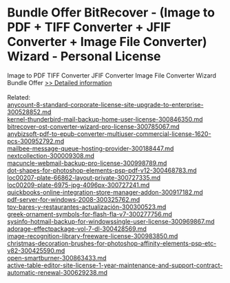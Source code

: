 # Bundle Offer BitRecover - (Image to PDF + TIFF Converter + JFIF Converter + Image File Converter) Wizard - Personal License
Image to PDF TIFF Converter JFIF Converter Image File Converter Wizard Bundle Offer
[>> Detailed information](https://secure.shareit.com/shareit/product.html?productid=300998747&affiliateid=200057808)<br/><br/>Related:
<br />[anycount-8-standard-corporate-license-site-upgrade-to-enterprise-300528852.md](https://github.com/downloadplanet/downloadplanet/blob/main/anycount-8-standard-corporate-license-site-upgrade-to-enterprise-300528852.md)<br />[kernel-thunderbird-mail-backup-home-user-license-300846350.md](https://github.com/downloadplanet/downloadplanet/blob/main/kernel-thunderbird-mail-backup-home-user-license-300846350.md)<br />[bitrecover-ost-converter-wizard-pro-license-300785067.md](https://github.com/downloadplanet/downloadplanet/blob/main/bitrecover-ost-converter-wizard-pro-license-300785067.md)<br />[anybizsoft-pdf-to-epub-converter-multiuser-commercial-license-1620-pcs-300952792.md](https://github.com/downloadplanet/downloadplanet/blob/main/anybizsoft-pdf-to-epub-converter-multiuser-commercial-license-1620-pcs-300952792.md)<br />[mailbee-message-queue-hosting-provider-300188447.md](https://github.com/downloadplanet/downloadplanet/blob/main/mailbee-message-queue-hosting-provider-300188447.md)<br />[nextcollection-300009308.md](https://github.com/downloadplanet/downloadplanet/blob/main/nextcollection-300009308.md)<br />[macuncle-webmail-backup-pro-license-300998789.md](https://github.com/downloadplanet/downloadplanet/blob/main/macuncle-webmail-backup-pro-license-300998789.md)<br />[dot-shapes-for-photoshop-elements-psp-pdf-v12-300468783.md](https://github.com/downloadplanet/downloadplanet/blob/main/dot-shapes-for-photoshop-elements-psp-pdf-v12-300468783.md)<br />[loc00207-plate-66862-layout-private-300727335.md](https://github.com/downloadplanet/downloadplanet/blob/main/loc00207-plate-66862-layout-private-300727335.md)<br />[loc00209-plate-6975-jpg-4096px-300727241.md](https://github.com/downloadplanet/downloadplanet/blob/main/loc00209-plate-6975-jpg-4096px-300727241.md)<br />[quickbooks-online-integration-store-manager-addon-300917182.md](https://github.com/downloadplanet/downloadplanet/blob/main/quickbooks-online-integration-store-manager-addon-300917182.md)<br />[pdf-server-for-windows-2008-300325762.md](https://github.com/downloadplanet/downloadplanet/blob/main/pdf-server-for-windows-2008-300325762.md)<br />[tpv-bares-y-restaurantes-actualización-300300523.md](https://github.com/downloadplanet/downloadplanet/blob/main/tpv-bares-y-restaurantes-actualización-300300523.md)<br />[greek-ornament-symbols-for-flash-fla-v7-300277756.md](https://github.com/downloadplanet/downloadplanet/blob/main/greek-ornament-symbols-for-flash-fla-v7-300277756.md)<br />[sysinfo-hotmail-backup-for-windowssingle-user-license-300969867.md](https://github.com/downloadplanet/downloadplanet/blob/main/sysinfo-hotmail-backup-for-windowssingle-user-license-300969867.md)<br />[adorage-effectpackage-vol-7-dl-300428569.md](https://github.com/downloadplanet/downloadplanet/blob/main/adorage-effectpackage-vol-7-dl-300428569.md)<br />[image-recognition-library-freeware-license-300983850.md](https://github.com/downloadplanet/downloadplanet/blob/main/image-recognition-library-freeware-license-300983850.md)<br />[christmas-decoration-brushes-for-photoshop-affinity-elements-psp-etc-v82-300425590.md](https://github.com/downloadplanet/downloadplanet/blob/main/christmas-decoration-brushes-for-photoshop-affinity-elements-psp-etc-v82-300425590.md)<br />[open-smartburner-300863433.md](https://github.com/downloadplanet/downloadplanet/blob/main/open-smartburner-300863433.md)<br />[active-table-editor-site-license-1-year-maintenance-and-support-contract-automatic-renewal-300629238.md](https://github.com/downloadplanet/downloadplanet/blob/main/active-table-editor-site-license-1-year-maintenance-and-support-contract-automatic-renewal-300629238.md)